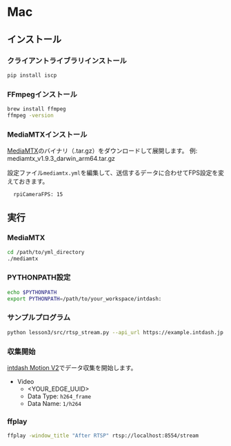 # Mac

## インストール

### クライアントライブラリインストール
```sh
pip install iscp
```

### FFmpegインストール
```sh
brew install ffmpeg
ffmpeg -version
```

### MediaMTXインストール
[MediaMTX](https://github.com/bluenviron/mediamtx?tab=readme-ov-file#installation)のバイナリ（.tar.gz）をダウンロードして展開します。
例: mediamtx_v1.9.3_darwin_arm64.tar.gz


設定ファイル`mediamtx.yml`を編集して、送信するデータに合わせてFPS設定を変えておきます。

```sh
  rpiCameraFPS: 15
```

## 実行

### MediaMTX
```sh
cd /path/to/yml_directory
./mediamtx 
```

### PYTHONPATH設定
```sh
echo $PYTHONPATH
export PYTHONPATH=/path/to/your_workspace/intdash:
```

### サンプルプログラム
```sh
python lesson3/src/rtsp_stream.py --api_url https://example.intdash.jp --api_token <YOUR_API_TOKEN> --project_uuid <YOUR_PROJECT_UUID> --edge_uuid <YOUR_EDGE_UUID>
```

### 収集開始
[intdash Motion V2](https://apps.apple.com/in/app/intdash-motion-v2/id1632857226)でデータ収集を開始します。

- Video
  - <YOUR_EDGE_UUID>
  - Data Type: `h264_frame`
  - Data Name: `1/h264`

### ffplay
```sh
ffplay -window_title "After RTSP" rtsp://localhost:8554/stream
```
